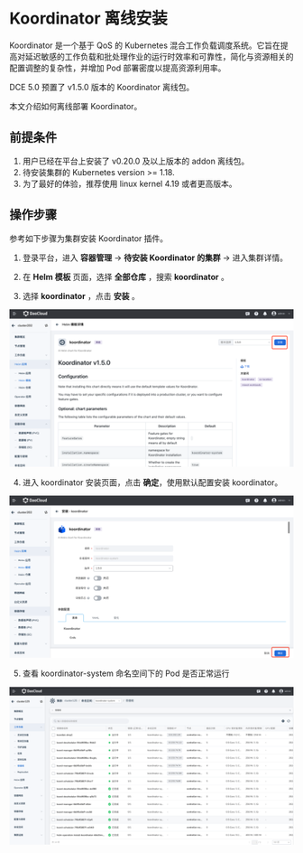 # Koordinator 离线安装
Koordinator 是一个基于 QoS 的 Kubernetes 混合工作负载调度系统。它旨在提高对延迟敏感的工作负载和批处理作业的运行时效率和可靠性，简化与资源相关的配置调整的复杂性，并增加 Pod 部署密度以提高资源利用率。

DCE 5.0 预置了 v1.5.0 版本的 Koordinator 离线包。 

本文介绍如何离线部署 Koordinator。

## 前提条件

1. 用户已经在平台上安装了 v0.20.0 及以上版本的 addon 离线包。
2. 待安装集群的 Kubernetes version >= 1.18.
3. 为了最好的体验，推荐使用 linux kernel 4.19 或者更高版本。

## 操作步骤

参考如下步骤为集群安装 Koordinator 插件。

1. 登录平台，进入 __容器管理__ -> __待安装 Koordinator 的集群__ -> 进入集群详情。

2. 在 __Helm 模板__ 页面，选择 __全部仓库__ ，搜索 __koordinator__ 。

3. 选择 __koordinator__ ，点击 __安装__ 。

![点击安装](../images/koordinator_helm.png)

4. 进入 koordinator 安装页面，点击 __确定__，使用默认配置安装 koordinator。

![使用默认配置](../images/koordinator_install.png)

5. 查看 koordinator-system 命名空间下的 Pod 是否正常运行

![查看Pod](../images/koordinator_system_pod.png)